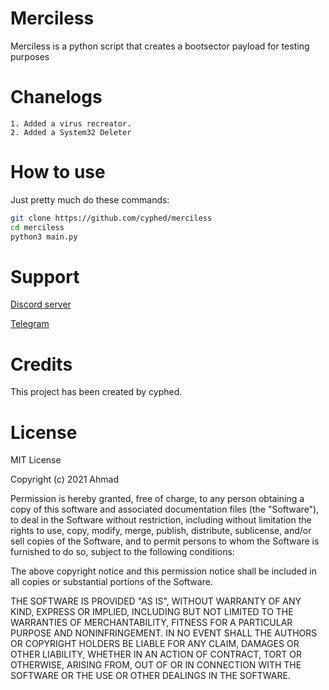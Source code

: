 # Merciless
Merciless is a python script that creates a bootsector payload for testing purposes
# Chanelogs
```
1. Added a virus recreator.
2. Added a System32 Deleter
```
# How to use
Just pretty much do these commands:
```bash
git clone https://github.com/cyphed/merciless
cd merciless
python3 main.py
```
# Support
[Discord server](https://discord.gg/meli)

[Telegram](t.me/cyphed)
# Credits
This project has been created by cyphed.
# License
MIT License

Copyright (c) 2021 Ahmad

Permission is hereby granted, free of charge, to any person obtaining a copy
of this software and associated documentation files (the "Software"), to deal
in the Software without restriction, including without limitation the rights
to use, copy, modify, merge, publish, distribute, sublicense, and/or sell
copies of the Software, and to permit persons to whom the Software is
furnished to do so, subject to the following conditions:

The above copyright notice and this permission notice shall be included in all
copies or substantial portions of the Software.

THE SOFTWARE IS PROVIDED "AS IS", WITHOUT WARRANTY OF ANY KIND, EXPRESS OR
IMPLIED, INCLUDING BUT NOT LIMITED TO THE WARRANTIES OF MERCHANTABILITY,
FITNESS FOR A PARTICULAR PURPOSE AND NONINFRINGEMENT. IN NO EVENT SHALL THE
AUTHORS OR COPYRIGHT HOLDERS BE LIABLE FOR ANY CLAIM, DAMAGES OR OTHER
LIABILITY, WHETHER IN AN ACTION OF CONTRACT, TORT OR OTHERWISE, ARISING FROM,
OUT OF OR IN CONNECTION WITH THE SOFTWARE OR THE USE OR OTHER DEALINGS IN THE
SOFTWARE.
